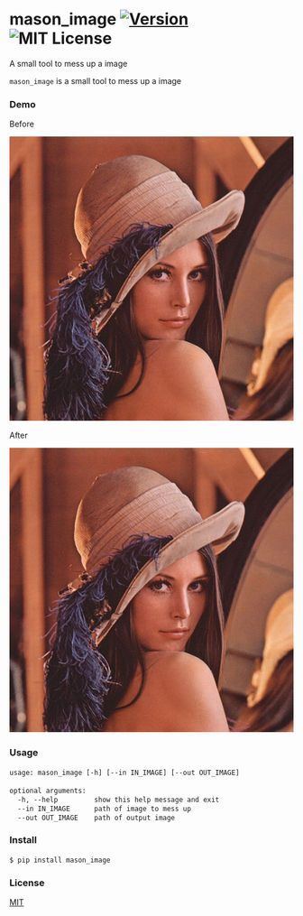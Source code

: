 # mason_image [![Version][version-badge]][version-link] ![MIT License][license-badge]
A small tool to mess up a image

`mason_image` is a small tool to mess up a image


### Demo

Before

![](https://raw.githubusercontent.com/Mason-Lin/mason_image/master/lenna_in.jpg)

After

![](https://raw.githubusercontent.com/Mason-Lin/mason_image/master/lenna_out.jpg)


### Usage

```
usage: mason_image [-h] [--in IN_IMAGE] [--out OUT_IMAGE]

optional arguments:
  -h, --help         show this help message and exit
  --in IN_IMAGE      path of image to mess up
  --out OUT_IMAGE    path of output image
```


### Install

```
$ pip install mason_image
```

### License

[MIT](https://github.com/Mason-Lin/mason_image/blob/master/LICENSE)

[version-badge]:   https://img.shields.io/badge/version-0.1-brightgreen.svg
[version-link]:    https://pypi.python.org/pypi/mason_image/
[license-badge]:   https://img.shields.io/github/license/pythonml/mason_image.svg


